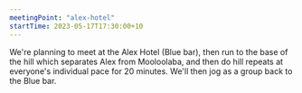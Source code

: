 ```yaml
---
meetingPoint: "alex-hotel"
startTime: 2023-05-17T17:30:00+10
---
```

We're planning to meet at the Alex Hotel (Blue bar), then run to the base of the hill which separates Alex from Mooloolaba, and then do hill repeats at everyone's individual pace for 20 minutes. We'll then jog as a group back to the Blue bar.
